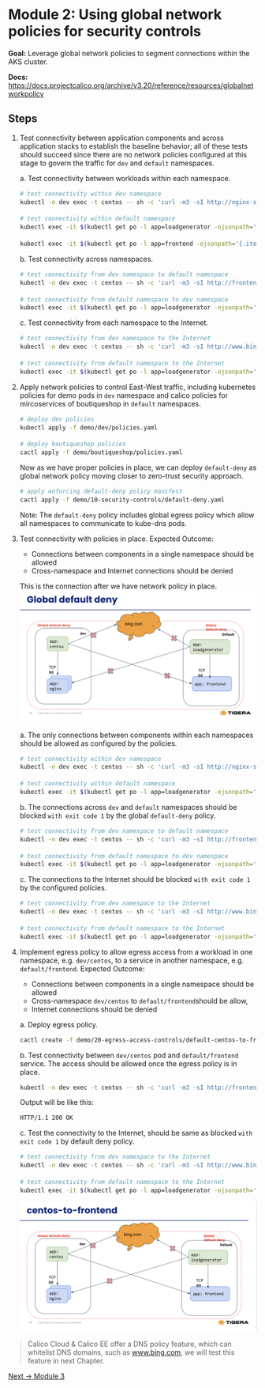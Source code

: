 # Module 2: Using global network policies for security controls

**Goal:** Leverage global network policies to segment connections within the AKS cluster.

**Docs:** https://docs.projectcalico.org/archive/v3.20/reference/resources/globalnetworkpolicy

## Steps


1. Test connectivity between application components and across application stacks to establish the baseline behavior; all of these tests should succeed since there are no network policies configured at this stage to govern the traffic for `dev` and `default` namespaces.

    a. Test connectivity between workloads within each namespace.

    ```bash
    # test connectivity within dev namespace
    kubectl -n dev exec -t centos -- sh -c 'curl -m3 -sI http://nginx-svc 2>/dev/null | grep -i http'

    # test connectivity within default namespace
    kubectl exec -it $(kubectl get po -l app=loadgenerator -ojsonpath='{.items[0].metadata.name}') -- sh -c 'curl -m3 -sI frontend 2>/dev/null | grep -i http'

    kubectl exec -it $(kubectl get po -l app=frontend -ojsonpath='{.items[0].metadata.name}') -c server -- sh -c 'nc -zv productcatalogservice 3550'
    ```

    b. Test connectivity across namespaces.

    ```bash
    # test connectivity from dev namespace to default namespace
    kubectl -n dev exec -t centos -- sh -c 'curl -m3 -sI http://frontend.default 2>/dev/null | grep -i http'

    # test connectivity from default namespace to dev namespace
    kubectl exec -it $(kubectl get po -l app=loadgenerator -ojsonpath='{.items[0].metadata.name}') -- sh -c 'curl -m3 -sI http://nginx-svc.dev 2>/dev/null | grep -i http'
    ```

    c. Test connectivity from each namespace to the Internet.

    ```bash
    # test connectivity from dev namespace to the Internet
    kubectl -n dev exec -t centos -- sh -c 'curl -m3 -sI http://www.bing.com 2>/dev/null | grep -i http'

    # test connectivity from default namespace to the Internet
    kubectl exec -it $(kubectl get po -l app=loadgenerator -ojsonpath='{.items[0].metadata.name}') -- sh -c 'curl -m3 -sI www.bing.com 2>/dev/null | grep -i http'
    ```



2. Apply network policies to control East-West traffic, including kubernetes policies for demo pods in `dev` namespace and calico policies for mircoservices of boutiqueshop in `default` namespaces.

    ```bash
    # deploy dev policies
    kubectl apply -f demo/dev/policies.yaml

    # deploy boutiqueshop policies
    cactl apply -f demo/boutiqueshop/policies.yaml
    ```
    
    Now as we have proper policies in place, we can deploy `default-deny` as global network policy moving closer to zero-trust security approach. 

    ```bash
    # apply enforcing default-deny policy manifest
    cactl apply -f demo/10-security-controls/default-deny.yaml
    ```
    Note: The `default-deny` policy includes global egress policy which allow all namespaces to communicate to kube-dns pods.

3. Test connectivity with policies in place. Expected Outcome:
   - Connections between components in a single namespace should be allowed
   - Cross-namespace and Internet connections should be denied

    This is the connection after we have network policy in place.
      ![global-default-deny](../img/global-default-deny.png)


    a. The only connections between components within each namespaces should be allowed as configured by the policies.

    ```bash
    # test connectivity within dev namespace
    kubectl -n dev exec -t centos -- sh -c 'curl -m3 -sI http://nginx-svc 2>/dev/null | grep -i http'

    # test connectivity within default namespace
    kubectl exec -it $(kubectl get po -l app=loadgenerator -ojsonpath='{.items[0].metadata.name}') -- sh -c 'curl -m3 -sI frontend 2>/dev/null | grep -i http'
    ```

    b. The connections across `dev` and `default` namespaces should be blocked `with exit code 1` by the global `default-deny` policy.

    ```bash
    # test connectivity from dev namespace to default namespace
    kubectl -n dev exec -t centos -- sh -c 'curl -m3 -sI http://frontend.default 2>/dev/null | grep -i http'

    # test connectivity from default namespace to dev namespace
    kubectl exec -it $(kubectl get po -l app=loadgenerator -ojsonpath='{.items[0].metadata.name}') -- sh -c 'curl -m3 -sI http://nginx-svc.dev 2>/dev/null | grep -i http'
    ```

    c. The connections to the Internet should be blocked `with exit code 1` by the configured policies.

    ```bash
    # test connectivity from dev namespace to the Internet
    kubectl -n dev exec -t centos -- sh -c 'curl -m3 -sI http://www.bing.com 2>/dev/null | grep -i http'

    # test connectivity from default namespace to the Internet
    kubectl exec -it $(kubectl get po -l app=loadgenerator -ojsonpath='{.items[0].metadata.name}') -- sh -c 'curl -m3 -sI www.bing.com 2>/dev/null | grep -i http'
    ```


4. Implement egress policy to allow egress access from a workload in one namespace, e.g. `dev/centos`, to a service in another namespace, e.g. `default/frontend`. Expected Outcome: 
   - Connections between components in a single namespace should be allowed
   - Cross-namespace `dev/centos` to `default/frontend`should be allow,
   - Internet connections should be denied

    a. Deploy egress policy.

    ```bash
    cactl create -f demo/20-egress-access-controls/default-centos-to-frontend.yaml
    ```

    b. Test connectivity between `dev/centos` pod and `default/frontend` service. The access should be allowed once the egress policy is in place.

    ```bash
    kubectl -n dev exec -t centos -- sh -c 'curl -m3 -sI http://frontend.default 2>/dev/null | grep -i http'
    ```

    Output will be like this:
    ```bash
    HTTP/1.1 200 OK
    ```
    
    c. Test the connectivity to the Internet, should be same as blocked `with exit code 1` by default deny policy.

    ```bash
    # test connectivity from dev namespace to the Internet
    kubectl -n dev exec -t centos -- sh -c 'curl -m3 -sI http://www.bing.com 2>/dev/null | grep -i http'

    # test connectivity from default namespace to the Internet
    kubectl exec -it $(kubectl get po -l app=loadgenerator -ojsonpath='{.items[0].metadata.name}') -- sh -c 'curl -m3 -sI www.bing.com 2>/dev/null | grep -i http'
    ```
   

    ![default-centos-to-frontend](../img/default-centos-to-frontend.png)


>Calico Cloud & Calico EE offer a DNS policy feature, which can whitelist DNS domains, such as www.bing.com, we will test this feature in next Chapter.   


[Next -> Module 3](../calicooss/wireguard-encryption.md)
